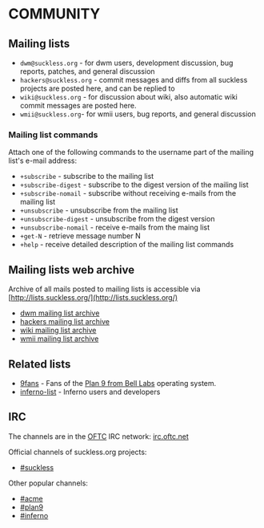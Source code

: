 COMMUNITY
=========

Mailing lists
-------------

* `dwm@suckless.org` - for dwm users, development discussion, bug reports, patches, and general discussion
* `hackers@suckless.org` - commit messages and diffs from all suckless projects are posted here, and can be replied to
* `wiki@suckless.org` - for discussion about wiki, also automatic wiki commit messages are posted here.
* `wmii@suckless.org`- for wmii users, bug reports, and general discussion

### Mailing list commands

Attach one of the following commands to the username part of the mailing list's e-mail address:

* `+subscribe` - subscribe to the mailing list
* `+subscribe-digest` - subscribe to the digest version of the mailing list
* `+subscribe-nomail` - subscribe without receiving e-mails from the mailing list
* `+unsubscribe` - unsubscribe from the mailing list
* `+unsubscribe-digest` - unsubscribe from the digest version
* `+unsubscribe-nomail` - receive e-mails from the maing list
* `+get-N` - retrieve message number N
* `+help` - receive detailed description of the mailing list commands

Mailing lists web archive
-------------------------

Archive of all mails posted to mailing lists is accessible via [http://lists.suckless.org/](http://lists.suckless.org/)

* [dwm mailing list archive][dwmarchive]
* [hackers mailing list archive][hackersarchive]
* [wiki mailing list archive][wikiarchive]
* [wmii mailing list archive][wmiiarchive]

Related lists
-------------

* [9fans](http://plan9.bell-labs.com/wiki/plan9/mailing_lists/#9fans) - Fans of the [Plan 9 from Bell Labs](http://9fans.net) operating system.
* [inferno-list](http://plan9.bell-labs.com/wiki/plan9/mailing_lists/#INFERNO-LIST) - Inferno users and developers

IRC
---

The channels are in the [OFTC](http://www.oftc.net) IRC network: [irc.oftc.net](irc://irc.oftc.net/)

Official channels of suckless.org projects:

* [#suckless](irc://irc.oftc.net/#suckless)

Other popular channels:

* [#acme](irc://irc.oftc.net/#acme)
* [#plan9](irc://irc.freenode.net/#plan9)
* [#inferno](irc://irc.freenode.net/#inferno)

[dwmarchive]: http://lists.suckless.org/dwm/
[hackersarchive]: http://lists.suckless.org/hackers/
[wikiarchive]: http://lists.suckless.org/wiki/
[wmiiarchive]: http://lists.suckless.org/wmii/
